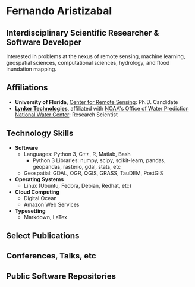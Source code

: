 # Fernando Aristizabal
## **Interdisciplinary Scientific Researcher & Software Developer**

Interested in problems at the nexus of remote sensing, machine learning, geospatial sciences, computational sciences, hydrology, and flood inundation mapping.

## Affiliations

- **University of Florida**, [Center for Remote Sensing](https://abe.ufl.edu/research/CRS/): Ph.D. Candidate
- [**Lynker Technologies**](https://www.lynker.com/), affiliated with [NOAA's Office of Water Prediction National Water Center](https://water.noaa.gov/): Research Scientist

## Technology Skills
- **Software**
    - Languages: Python 3, C++, R, Matlab, Bash
        - Python 3 Libraries: numpy, scipy, scikit-learn, pandas, geopandas, rasterio, gdal, stats, etc
    - Geospatial: GDAL, OGR, QGIS, GRASS, TauDEM, PostGIS
- **Operating Systems**
    - Linux (Ubuntu, Fedora, Debian, Redhat, etc)
- **Cloud Computing**
    - Digital Ocean
    - Amazon Web Services
- **Typesetting**
    - Markdown, LaTex

## Select Publications

## Conferences, Talks, etc

## Public Software Repositories

